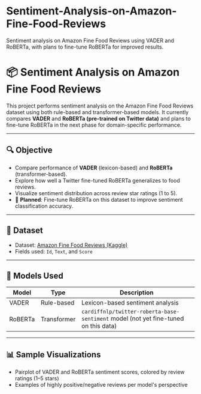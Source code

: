 # Sentiment-Analysis-on-Amazon-Fine-Food-Reviews
Sentiment analysis on Amazon Fine Food Reviews using VADER and RoBERTa, with plans to fine-tune RoBERTa for improved results.

# 📦 Sentiment Analysis on Amazon Fine Food Reviews

This project performs sentiment analysis on the Amazon Fine Food Reviews dataset using both rule-based and transformer-based models. It currently compares **VADER** and **RoBERTa (pre-trained on Twitter data)** and plans to fine-tune RoBERTa in the next phase for domain-specific performance.

---

## 🔍 Objective

- Compare performance of **VADER** (lexicon-based) and **RoBERTa** (transformer-based).
- Explore how well a Twitter fine-tuned RoBERTa generalizes to food reviews.
- Visualize sentiment distribution across review star ratings (1 to 5).
- 📌 **Planned**: Fine-tune RoBERTa on this dataset to improve sentiment classification accuracy.

---

## 📁 Dataset

- Dataset: [Amazon Fine Food Reviews (Kaggle)](https://www.kaggle.com/datasets/snap/amazon-fine-food-reviews)
- Fields used: `Id`, `Text`, and `Score`

---

## 🔧 Models Used

| Model        | Type         | Description                            |
|--------------|--------------|----------------------------------------|
| VADER        | Rule-based   | Lexicon-based sentiment analysis       |
| RoBERTa      | Transformer  | `cardiffnlp/twitter-roberta-base-sentiment` model (not yet fine-tuned on this data) |

---

## 📊 Sample Visualizations

- Pairplot of VADER and RoBERTa sentiment scores, colored by review ratings (1–5 stars)
- Examples of highly positive/negative reviews per model's perspective

